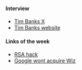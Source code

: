 #### Interview

- [Tim Banks X](https://x.com/elchefe)
- [Tim Banks website](https://tim-banks.ghost.io/)

#### Links of the week

- [RSA hack](https://www.wired.com/story/the-full-story-of-the-stunning-rsa-hack-can-finally-be-told/)
- [Google wont acquire Wiz](https://www.theverge.com/2024/7/23/24204198/google-wiz-acquisition-called-off-23-billion-cloud-cybersecurity)